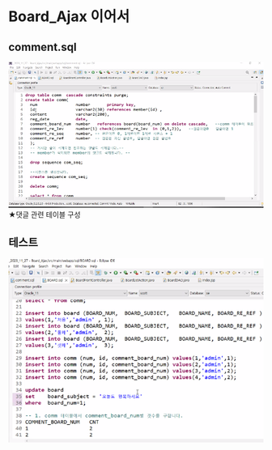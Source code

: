 # Board_Ajax 이어서
## comment.sql
![](../image/Pasted%20image%2020240318090415.png)
★댓글 관련 테이블 구성

## 테스트
![](../image/Pasted%20image%2020240318092406.png)
